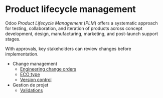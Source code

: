 # Product lifecycle management

Odoo _Product Lifecycle Management_ (_PLM_) offers a systematic approach for
testing, collaboration, and iteration of products across concept development,
design, manufacturing, marketing, and post-launch support stages.

With approvals, key stakeholders can review changes before implementation.

  * Change management
    * [Engineering change orders](plm/manage_changes/engineering_change_orders.html)
    * [ECO type](plm/manage_changes/eco_type.html)
    * [Version control](plm/manage_changes/version_control.html)
  * Gestion de projet
    * [Validations](plm/management/approvals.html)

